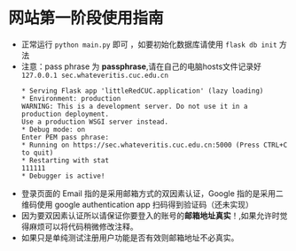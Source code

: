 # 网站第一阶段使用指南

* 正常运行 `python main.py` 即可 ，如要初始化数据库请使用 `flask db init` 方法
* 注意：pass phrase 为 **passphrase**,请在自己的电脑hosts文件记录好 `127.0.0.1 sec.whateveritis.cuc.edu.cn`
    ```shell
    * Serving Flask app 'littleRedCUC.application' (lazy loading)
    * Environment: production
    WARNING: This is a development server. Do not use it in a production deployment.
    Use a production WSGI server instead.
   * Debug mode: on
    Enter PEM pass phrase:
   * Running on https://sec.whateveritis.cuc.edu.cn:5000 (Press CTRL+C to quit)
   * Restarting with stat
    111111
   * Debugger is active!
    ```
* 登录页面的 Email 指的是采用邮箱方式的双因素认证，Google 指的是采用二维码使用 google authentication app 扫码得到验证码（还未实现）
* 因为要双因素认证所以请保证你要登入的账号的**邮箱地址真实**！,如果允许时觉得麻烦可以将代码稍微修改注释。
* 如果只是单纯测试注册用户功能是否有效则邮箱地址不必真实。
